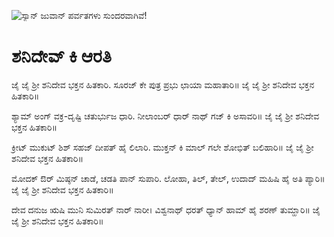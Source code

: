 ![ಸ್ಯಾನ್ ಜುವಾನ್ ಪರ್ವತಗಳು ಸುಂದರವಾಗಿವೆ!](lib/assets/images/artis/img.png "San Juan Mountains")

# ಶನಿದೇವ್ ಕಿ ಆರತಿ

ಜೈ ಜೈ ಶ್ರೀ ಶನಿದೇವ ಭಕ್ತನ ಹಿತಕಾರಿ.
ಸೂರಜ್ ಕೇ ಪುತ್ರ ಪ್ರಭು ಛಾಯಾ ಮಹಾತಾರಿ॥
ಜೈ ಜೈ ಶ್ರೀ ಶನಿದೇವ ಭಕ್ತನ ಹಿತಕಾರಿ॥

ಶ್ಯಾಮ್ ಅಂಗ್ ವಕ್ರ-ದೃಷ್ಟಿ ಚತುರ್ಭುಜ ಧಾರಿ.
ನೀಲಾಂಬರ್ ಧಾರ್ ನಾಥ್ ಗಜ್ ಕಿ ಅಸಾವರಿ॥
ಜೈ ಜೈ ಶ್ರೀ ಶನಿದೇವ ಭಕ್ತನ ಹಿತಕಾರಿ॥

ಕ್ರೀಟ್ ಮುಕುಟ್ ಶಿಶ್ ಸಹಜ್ ದೀಪತ್ ಹೈ ಲಿಲಾರಿ.
ಮುಕ್ತನ್ ಕಿ ಮಾಲ್ ಗಲೇ ಶೋಭಿತ್ ಬಲಿಹಾರಿ॥
ಜೈ ಜೈ ಶ್ರೀ ಶನಿದೇವ ಭಕ್ತನ ಹಿತಕಾರಿ॥

ಮೋದಕ್ ಔರ್ ಮಿಷ್ಠನ್ ಚಾಡೆ, ಚಡತಿ ಪಾನ್ ಸುಪಾರಿ.
ಲೋಹಾ, ತಿಲ್, ತೇಲ್, ಉದಾದ್ ಮಹಿಷಿ ಹೈ ಅತಿ ಪ್ಯಾರಿ॥
ಜೈ ಜೈ ಶ್ರೀ ಶನಿದೇವ ಭಕ್ತನ ಹಿತಕಾರಿ॥

ದೇವ ದನುಜ ಋಷಿ ಮುನಿ ಸುಮಿರತ್ ನಾರ್ ನಾರೀ।
ವಿಶ್ವನಾಥ್ ಧರತ್ ಧ್ಯಾನ್ ಹಾಮ್ ಹೈ ಶರಣ್ ತುಮ್ಹಾರಿ॥
ಜೈ ಜೈ ಶ್ರೀ ಶನಿದೇವ ಭಕ್ತನ ಹಿತಕಾರಿ॥